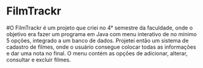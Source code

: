 # FilmTrackr
#O FilmTrackr é um projeto que criei no 4° semestre da faculdade, onde o objetivo era fazer um programa em Java com menu interativo de no mínimo 5 opções, integrado a um banco de dados. Projetei então um sistema de cadastro de filmes, onde o usuário consegue colocar todas as informações e dar uma nota no final. O menu contém as opções de adicionar, alterar, consultar e excluir filmes.
